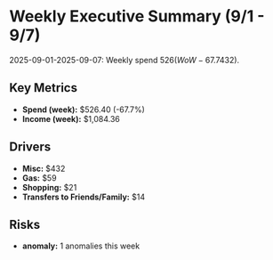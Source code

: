 # Weekly Executive Summary (9/1 - 9/7)

2025-09-01-2025-09-07: Weekly spend $526 (WoW -67.7%). Top driver: Misc ($432).

## Key Metrics
- **Spend (week):** $526.40 (-67.7%)
- **Income (week):** $1,084.36

## Drivers
- **Misc:** $432
- **Gas:** $59
- **Shopping:** $21
- **Transfers to Friends/Family:** $14

## Risks
- **anomaly:** 1 anomalies this week
